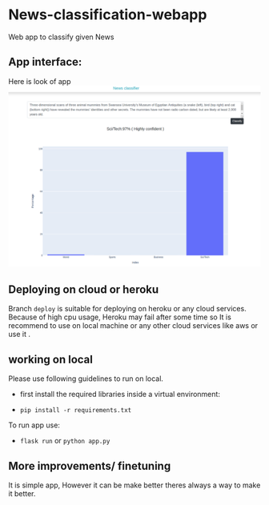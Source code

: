
# News-classification-webapp
Web app to classify given News

## App interface:
Here is look of app
![alt text](interface.png)


## Deploying on cloud or heroku
Branch ``deploy`` is suitable for deploying on heroku 
or any cloud services. Because of high cpu usage, Heroku may fail 
after some time so It is recommend to use  on local machine or any other cloud 
services like aws or use it .

## working on local
Please use following guidelines to run on local.

* first install the required libraries inside a virtual environment:

* `pip install -r requirements.txt`

To run app use:
* ``flask run`` or ``python app.py``

## More improvements/ finetuning
It is simple app, However it can be make better
 theres always a way to make it better. 
 
 

